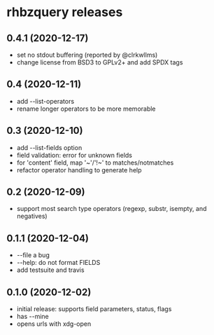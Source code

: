# rhbzquery releases

## 0.4.1 (2020-12-17)
- set no stdout buffering (reported by @clrkwllms)
- change license from BSD3 to GPLv2+ and add SPDX tags

## 0.4 (2020-12-11)
- add --list-operators
- rename longer operators to be more memorable

## 0.3 (2020-12-10)
- add --list-fields option
- field validation: error for unknown fields
- for 'content' field, map '~'/'!~' to matches/notmatches
- refactor operator handling to generate help

## 0.2 (2020-12-09)
- support most search type operators (regexp, substr, isempty, and negatives)

## 0.1.1 (2020-12-04)
- --file a bug
- --help: do not format FIELDS
- add testsuite and travis

## 0.1.0 (2020-12-02)
- initial release: supports field parameters, status, flags
- has --mine
- opens urls with xdg-open
